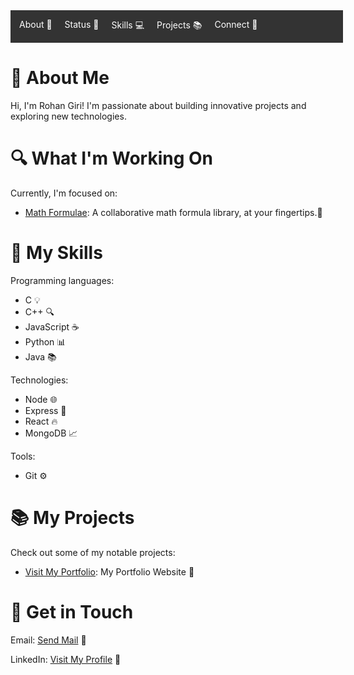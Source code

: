 <nav style="display: flex; justify-content: space-between; background-color: #333; color: #fff; padding: 1em; width: 100%;">
  <ul style="list-style: none; margin: 0; padding: 0; display: flex; flex-direction: row; width: 100%;">
    <li style="margin-right: 20px;"><a href="#about" style="color: #fff; text-decoration: none;">About 🤔</a></li>
    <li style="margin-right: 20px;"><a href="#status" style="color: #fff; text-decoration: none;">Status 💬</a></li>
    <li style="margin-right: 20px;"><a href="#skills" style="color: #fff; text-decoration: none;">Skills 💻</a></li>
    <li style="margin-right: 20px;"><a href="#projects" style="color: #fff; text-decoration: none;">Projects 📚</a></li>
    <li><a href="#connect" style="color: #fff; text-decoration: none;">Connect 📲</a></li>
  </ul>
</nav>



<h1 id="about">👋 About Me</h1>
<p>Hi, I'm Rohan Giri! I'm passionate about building innovative projects and exploring new technologies.</p>

<h1 id="status">🔍 What I'm Working On</h1>
<p>Currently, I'm focused on:</p>
<ul>
  <li><a href="https://mathformulae.onrender.com">Math Formulae</a>: A collaborative math formula library, at your fingertips.🚀</li>
</ul>

<h1 id="skills">🎯 My Skills</h1>
<p>Programming languages:</p>
<ul>
  <li>C 💡</li>
  <li>C++ 🔍</li>
  <li>JavaScript ☕</li>
  <li>Python 📊</li>
  <li>Java 📚</li>
</ul>
<p>Technologies:</p>
<ul>
  <li>Node 🌐</li>
  <li>Express 🚂</li>
  <li>React 🔥</li>
  <li>MongoDB 📈</li>
</ul>
<p>Tools:</p>
<ul>
  <li>Git ⚙</li>
</ul>

<h1 id="projects">📚 My Projects</h1>
<p>Check out some of my notable projects:</p>
<ul>
  <li><a href="https://rohangiriportfolio.github.io/web/">Visit My Portfolio</a>: My Portfolio Website 🚀</li>
</ul>

<h1 id="connect">📲 Get in Touch</h1>
<p>Email: <a href="mailto:rohangiri1884@gmail.com">Send Mail</a> 📧</p>
<p>LinkedIn: <a href="https://www.linkedin.com/in/rohan-giri-264a44302?utm_source=share&utm_campaign=share_via&utm_content=profile&utm_medium=android_app">Visit My Profile</a> 💼</p>

<!-- Lottie JSON files can be added here -->
<div align="center">
  <lottie-player src="(link unavailable)" background="transparent" speed="1" style="width: 200px; height: 200px;" loop autoplay></lottie-player>
</div>

